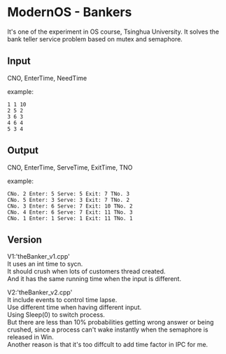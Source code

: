 # ModernOS - Bankers
It's one of the experiment in OS course, Tsinghua University. It solves the bank teller service problem based on mutex and semaphore.
## Input
CNO, EnterTime, NeedTime

example:

	1 1 10  
	2 5 2  
	3 6 3  
	4 6 4  
	5 3 4

## Output
CNO, EnterTime, ServeTime, ExitTime, TNO

example:

	CNo. 2 Enter: 5 Serve: 5 Exit: 7 TNo. 3  
	CNo. 5 Enter: 3 Serve: 3 Exit: 7 TNo. 2  
	CNo. 3 Enter: 6 Serve: 7 Exit: 10 TNo. 2  
	CNo. 4 Enter: 6 Serve: 7 Exit: 11 TNo. 3  
	CNo. 1 Enter: 1 Serve: 1 Exit: 11 TNo. 1

## Version
V1:'theBanker_v1.cpp'  
It uses an int time to sycn.  
It should crush when lots of customers thread created.  
And it has the same running time when the input is different.

V2:'theBanker_v2.cpp'  
It include events to control time lapse.  
Use different time when having different input.  
Using Sleep(0) to switch process.  
But there are less than 10% probabilities  getting wrong answer or being crushed, since a process can't wake instantly when the semaphore is released in Win.  
Another reason is that it's too diffcult to add time factor in IPC for me.
